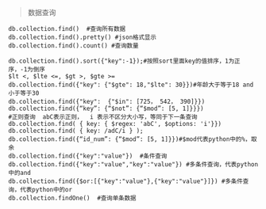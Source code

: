 > 数据查询   
   
    db.collection.find()  #查询所有数据
    db.collection.find().pretty() #json格式显示
    db.collection.find().count() #查询数量
    
    db.collection.find().sort({"key":-1});#按照sort里面key的值排序，1为正序，-1为倒序
    $lt <, $lte <=, $gt >, $gte >=
    db.collection.find({"key": {"$gte": 18,"$lte": 30}})#年龄大于等于18 and 小于等于30
    db.collection.find({"key":  {"$in": [725， 542， 390]}})
    db.collection.find({“key”: {“$not”: {“$mod”: [5, 1]}}})
    #正则查询  abC表示正则，  i 表示不区分大小写，等同于下一条查询
    db.collection.find( { key: { $regex: 'abC', $options: 'i'}})
    db.collection.find( { key: /adC/i } ); 
    db.collection.find({“id_num”: {“$mod”: [5, 1]}})#$mod代表python中的%，取余
    db.collection.find({"key":"value"})  #条件查询
    db.collection.find({"key":"value","key":"value"}) #多条件查询，代表python中的and
    db.collection.find({$or:[{"key":"value"},{"key":"value"}]}) #多条件查询，代表python中的or
    db.collection.findOne()  #查询单条数据